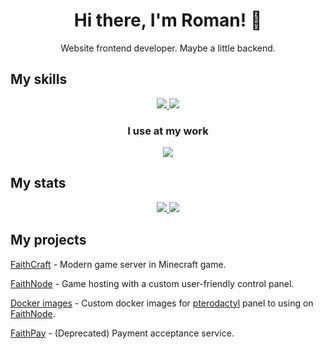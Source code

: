 <h1 align="center">Hi there, I'm Roman! 👋</h1>
<p align="center">Website frontend developer. Maybe a little backend. </p>

<h2>My skills</h2>
<p align="center">
  <a href="#">
    <img src="https://skillicons.dev/icons?i=ts,js,nodejs,react,nextjs,redux,html,scss,vite,nestjs" />
    <img src="https://skillicons.dev/icons?i=git,docker,mysql,postgresql,mongodb,redis,linux,bash,nginx" />
  </a>
</p>  
<h3 align="center">I use at my work</h3> 
<p align="center">
  <a href="#">
    <img src="https://skillicons.dev/icons?i=github,figma,stackoverflow,cloudflare,discord,idea,xd,postman,bash" />
  </a>
</p>
  
<h2>My stats</h2>
<p align="center">
  <a href="#">
    <img src="https://github-readme-stats.vercel.app/api?username=zloy-roma&show_icons=true&&hide=issues&theme=transparent&hide_rank=true&custom_title=Stats&hide_border=true" />
  </a>
  <a href="#">
    <img src="https://github-readme-stats.vercel.app/api/top-langs/?username=zloy-roma&layout=compact&count_private=true&hide_border=true&theme=transparent&hide=handlebars,php&langs_count=6&custom_title=Languages" />
  </a>
</p>

<h2>My projects</h2>

[FaithCraft](https://faithcraft.su) - Modern game server in Minecraft game.

[FaithNode](https://faithnode.host) - Game hosting with a custom user-friendly control panel.

[Docker images](https://github.com/faithnode/pterodactyl-images) - Custom docker images for [pterodactyl](https://pterodactyl.io/) panel to using on [FaithNode](https://faithnode.host).

[FaithPay](https://faithpay.ru) - (Deprecated) Payment acceptance service.

